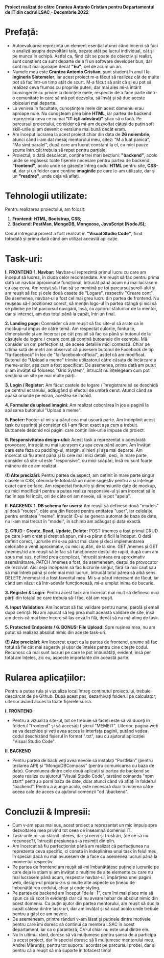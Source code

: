 #### Proiect realizat de către Crantea Antonio Cristian pentru Departamentul de IT din cadrul LSAC - Decembrie 2022

# Prefață:

- Autoevaluarea reprezinta un element esențial atunci când încerci să faci o analiză asupra dezvoltării tale, bazate atât pe lucrul individual, cât și pe munca în echipă. Astfel ca, fiind cât se poate de obiectiv și realist, sunt conștient ca sunt departe de a fi un software developer bun, dar sunt mult mai aproape decât **"Eu"**, cel de acum un an.
- Numele meu este **Crantea Antonio Cristian**, sunt student în anul I la **Ingineria Sistemelor**, iar acest proiect m-a făcut să realizez cât de multe pot să fac într-un timp atât de scurt. M-a făcut să arăt că și eu pot să realizez ceva frumos cu propriile puteri, dar mai ales mi-a întărit convingerile cu privire la dorințele mele, respectiv de a face parte dintr-o comunitate în care să mă pot dezvolta, să învăț și să duc aceste obiceiuri mai departe.
- La venirea în facultate, cunoștințele mele din acest domeniu erau aproape nule. Nu cunoșteam prea bine **HTML**, iar partea de backend reprezenta ceva ce numai **"IT-iști adevărați"** știau să o facă. Pe parcursul proiectului, consider că mi-am dezvoltat câtuși de puțin soft skill-urile și am devenit o versiune mai bună decât eram.
- Am început lucrarea la acest proiect chiar din data de **26 noiembrie**, atunci când i-am dat mesaj mentorului meu, citez: "M a luat panica", "Ma simt paralel", după care am lucrat constant la el, cu mici pauze scurte întrucât trebuia să repet pentru parțiale.
- Proiectul, o dată descărcat, conține trei mari secțiuni: **"backend"**, acolo unde se regăsesc toate fișerele necesare pentru partea de backend, **"frontend"**, acolo unde se găsește întreg codul **HTML** pentru site, **CSS-ul**, dar și un folder care conține **imaginile** pe care le-am utilizate, dar și un **"readme"**, unde deja vă aflați.
    
# Tehnologii utilizate:

Pentru realizarea proiectului, am folosit:
1. **Frontend: HTML, Bootstrap, CSS;**
2. **Backend: PostMan, MongoDB, Mongoose, JavaScript (NodeJS);**

Codul întregului proiect a fost realizat în **"Visual Studio Code"**, fiind totodată și prima dată când am utilizat această aplicație.

# Task-uri:

**I. FRONTEND**
**1. Navbar:**
		Navbar-ul reprezintă primul lucru cu care am început să lucrez, în ciuda celor recomandate. Am reușit să fac pentru prima dată un navbar aproximativ funcțional, întrucât până acum nu mai lucrasem cu așa ceva. Am reușit să-l fac să se mențină pe tot parcursul scroll-ului și am reușit să fac și cele două casete de "Logare", respectiv "Creare cont".
		De asemenea, navbar-ul a fost cel mai greu lucru din partea de frontend. Nu reușeau să-l poziționez corect, să mențin logo-ul în partea stângă și nici să se plimbe pe tot parcursul navigării, însă, cu ajutorul sfaturilor de la mentor, dar și internet, am dus totul până la capăt, într-un final.

**2. Landing page:**
		Connsider că am reușit să fac site-ul să arate ca în mockup-ul impus de către temă. Am respectat culorile, fonturile, dimensiunile și am încercat pe cât posibil să fac ca până și butonul de la căsuțele de logare / creare cont să conțină butoanele din exemplu. Mă consider un om perfecționist, de aceea detaliile mici contează. Chiar pe ultima sută de metri am observat că pusesem butonul de Facebook de tip "fa-facebook" în loc de "fa-facebook-official", astfel că am modificat. Butonul de "Upload a meme" trimite utilizatorul către căsuța de încărcare a meme-urilor, așa cum a fost specificat.
		De asemenea, prima dată am putut și am învățat să folosesc "Grid System", întrucât nu înțelegeam cum pot secționa un site pe mai multe părți.

**3. Login / Register:**
		Am făcut castele de logare / înregistrare să se deschidă pe centrul ecranului, adăugând și efectul de umbră cerut. Atunci când se apasă oriunde pe ecran, acestea se închid.

**4. Formular de upload imagini:**
		Am realizat coborârea în jos a paginii la apăsarea butonului "Upload a meme".

**5. Footer:**
		Footer-ul mi s-a părut cea mai ușoară parte. Am îndeplinit acest task cu ușurință și consider că l-am făcut exact așa cum a trebuit. Butoanele deschid noi pagini care conțin link-urile impuse de proiect.

**6. Responsivitatea design-ului:**
		Acest task a reprezentat o adevărată provocare, întrucât nu mai lucrasem cu așa ceva până acum. Am învățat care este faza cu padding-ul, margin, alinieri și așa mai departe. Am încercat să fiu atent până și la cele mai mici detalii, deci, în mare parte, consider că site-ul este "responsive", cu mici scăpări, însă eu sunt foarte mândru de ce am realizat.

**(!) Alte precizări:**
		Pentru partea de aspect, am definit în mare parte singur clasele în CSS, oferindu-le totodată un nume sugestiv pentru a și înțelege exact care ce face. Am respectat fonturile și dimensiunile date de mockup, cu mici modificări pentru a putea realiza responsive-ul și am încercat să le fac în așa fel încât, ori de câte ori am nevoie, să le pot "apela".
	
**II. BACKEND:**
**1. DB schema for users:**
		Am reușit să definesc două "models" și două "routes", câte una din fiecare pentru entitatea "user", iar celelalte pentru entitatea "meme". Întrucât ID-ul se genera automat de baza de date, nu l-am mai trecut în "model", în schimb am adăugat și data exactă.

**2. CRUD - Create, Read, Update, Delete:**
		POST /memes a fost primul CRUD pe care l-am creat și drept să spun, mi s-a părut dificil la început. O dată definit corect, lucrurile mi s-au părut mai clare și deci implementarea celorlalte a venit aproximativ, cu mici ajutări, de la sine.
		GET /memes și GET /memes/:id am reușit să le fac să funcționeze destul de rapid, după cum am spus mai sus, nefiind prea complicat, întrucât sintaxa era aproximativ asemănătoare.
		PATCH /memes a fost, de asemeneam, destul de provocator de rezolvat. Aici deja începeam să fac lucrurile singur, fără să mai caut sau să mai întreb până și cele mai mici lucruri, întrucât totul părea să aibă sens.
		DELETE /memes/:id a fost favoritul meu. Mi s-a părut interesant de făcut, iar când am văzut că într-adevăr funcționează, mi-a umplut inima de bucurie.

**3. Register & Login:**
		Pentru acest task am încercat mai mult să definesc mici părți din totalul pe care trebuia să-l fac, cât am reușit.

**4. Input Validation:**
		Am încercat să fac validare pentru nume, parolă și email după cerință. Nu am apucat să leg prea mult această validare de site, însă am decis că mai bine încerc să las ceva în filă, decât să nu mă ating de task.

**5. Protected Endpoints / 6. BONUS: File Upload:**
		Spre rușinea mea, nu am putut să realizez absolut nimic din aceste task-uri.

**(!) Alte precizări:**
		Am încercat exact ca la partea de frontend, anume să fac totul să fie cât mai sugestiv și ușor de înțeles pentru cine citește codul. Recunosc că mai sunt lucruri pe care le pot îmbunătăți, evident, însă per total am înțeles, zic eu, aspecte importante din această parte.

# Rularea aplicațiilor:

Pentru a putea rula și vizualiza local întreg conținutul proiectului, trebuie descărcat de pe Github. După acest pas, dezarhivați folderul pe calculator, ulterior având acces la toate fișerele sursă.

**I. FRONTEND**
- Pentru a vizualiza site-ul, tot ce trebuie să faceți este să vă duceți în folderul "frontend" și să accesați fișierul "MEMEIT". Ulterior, pagina web se va deschide și veți avea acces la interfața paginii, putând vedea codul deschizând fișierul în format ".txt", sau cu ajutorul aplicației "Visual Studio Code".

**II. BACKEND**
- Pentru partea de back veți avea nevoie să instalați "PostMan" (pentru testarea API) și "MongoDBCompass" (pentru comunicarea cu baza de date). Conexiunea dintre cele două aplicații și partea de backend se poate realiza cu ajutorul "Visual Studio Code", tastând comanda "npm start" pentru a porni baza de date, doar atunci când vă aflați în folderul "backend". Pentru a ajunge acolo, este necesară doar trimiterea către aceea cale de acces cu ajutorul comenzii "cd .\backend\".

# Concluzii & Impresii:
- Cum v-am spus mai sus, acest proiect a reprezentat un mic impuls spre dezvoltarea mea privind tot ceea ce înseamnă domeniul IT.
- Task-urile mi-au stârnit interes, dar și nervi și frustrări, (de ce să nu recunosc?), întrucât presiunea s-a resimțit din plin.
- Am încercat să fiu perfecționist până am realizat că perfecțiunea nu reprezenta ceva specific, ci consta în îndeplinirea unui task în felul meu, în special dacă nu mai avusesem de a face cu asemenea lucruri până la momentul respectiv.
- Pe partea de frontend am reușit să-mi îmbunătățesc puținele lucrurile pe care deja le știam și am învățat o mulțime de alte elemente cu care nu mai lucrasem până acum, respectiv navbar-ul, împărțirea unei pagini web, design-ul propriu-zis și multe alte aspecte ce țineau de îmbunătățirea codului, chiar și code styling.
- Pe partea de backend am început "de la -1", cum îmi mai place mie să spun ca să scot în evidență clar că nu aveam habar de absolut nimic din acest domeniu. Cu puțin ajutor din partea mentorului, am reușit să duc la capăt câteva dintre task-uri, dar am învățat și să caut acolo unde trebuie pentru a găsi ce am nevoie.
- De asemeneam, printre rânduri v-am lăsat și puținele dintre motivele pentru care îmi doresc să continui ca membru LSAC în acest departament, iar ca o paranteză, CV-ul chiar nu este unul dintre ele.
- Nu în ultimul rând, doresc să vă mulțumesc pentru șansa de a participa la acest proiect, dar în special doresc să îi mulțumesc  mentorului meu, Andrei Mărunțiș, pentru tot suportul acordat pe parcursul probei, dar și pentru că a reușit să mă suporte în totacest timp!
